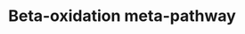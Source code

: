 ---
annotations:
- id: PW:0000738
  parent: classic metabolic pathway
  type: Pathway Ontology
  value: fatty acid beta degradation pathway
authors:
- Nsalomonis
- MaintBot
- Evelo
- C.Redfern
- Khanspers
- Christine Chichester
- Eweitz
- Mkutmon
citedin:
- link: PMC7645421
description: ''
last-edited: 2021-06-04
organisms:
- Rattus norvegicus
redirect_from:
- /index.php/Pathway:WP372
- /instance/WP372
- /instance/WP372_rr118914
revision: r118914
schema-jsonld:
- '@context': https://schema.org/
  '@id': https://wikipathways.github.io/pathways/WP372.html
  '@type': Dataset
  creator:
    '@type': Organization
    name: WikiPathways
  description: ''
  keywords:
  - Acadl
  - Acadm
  - Acads
  - Acadvl
  - Acas2
  - Acat1
  - Acsl1
  - Acsl3
  - Acsl4
  - Acsl5
  - Acsl6
  - Chkb
  - Cpt1a
  - Cpt1b
  - Cpt2
  - Crat
  - Dld
  - Echs1
  - Gcdh
  - Gk2
  - Gpd2
  - Gyk
  - Hadha
  - Hadhb
  - Hadhsc
  - Lipc
  - Lipe
  - Lipf
  - Lpl
  - Pnpla2
  - Slc25a20
  - Tpi1
  license: CC0
  name: Beta-oxidation meta-pathway
seo: CreativeWork
title: Beta-oxidation meta-pathway
wpid: WP372
---